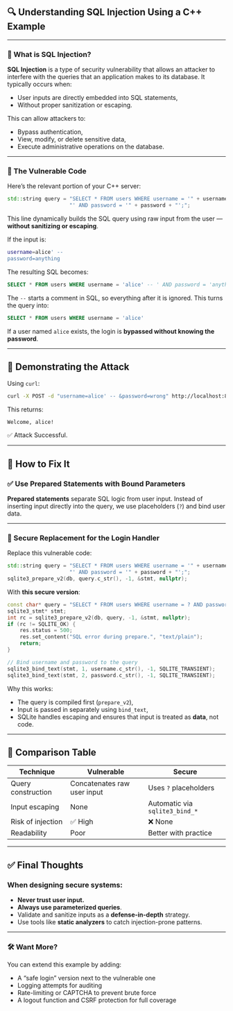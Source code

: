 
## 🔍 **Understanding SQL Injection Using a C++ Example**

---

### 🔧 What is SQL Injection?

**SQL Injection** is a type of security vulnerability that allows an attacker to interfere with the queries that an application makes to its database. It typically occurs when:

* User inputs are directly embedded into SQL statements,
* Without proper sanitization or escaping.

This can allow attackers to:

* Bypass authentication,
* View, modify, or delete sensitive data,
* Execute administrative operations on the database.

---

### 📄 The Vulnerable Code

Here’s the relevant portion of your C++ server:

```cpp
std::string query = "SELECT * FROM users WHERE username = '" + username +
                    "' AND password = '" + password + "';";
```

This line dynamically builds the SQL query using raw input from the user — **without sanitizing or escaping**.

If the input is:

```bash
username=alice' -- 
password=anything
```

The resulting SQL becomes:

```sql
SELECT * FROM users WHERE username = 'alice' -- ' AND password = 'anything';
```

The `--` starts a comment in SQL, so everything after it is ignored. This turns the query into:

```sql
SELECT * FROM users WHERE username = 'alice'
```

If a user named `alice` exists, the login is **bypassed without knowing the password**.

---

## 🚨 Demonstrating the Attack

Using `curl`:

```bash
curl -X POST -d "username=alice' -- &password=wrong" http://localhost:8080/login
```

This returns:

```
Welcome, alice!
```

✅ Attack Successful.

---

## 🧯 How to Fix It

### ✅ Use Prepared Statements with Bound Parameters

**Prepared statements** separate SQL logic from user input. Instead of inserting input directly into the query, we use placeholders (`?`) and bind user data.

---

### 🔐 Secure Replacement for the Login Handler

Replace this vulnerable code:

```cpp
std::string query = "SELECT * FROM users WHERE username = '" + username +
                    "' AND password = '" + password + "';";
sqlite3_prepare_v2(db, query.c_str(), -1, &stmt, nullptr);
```

With **this secure version**:

```cpp
const char* query = "SELECT * FROM users WHERE username = ? AND password = ?";
sqlite3_stmt* stmt;
int rc = sqlite3_prepare_v2(db, query, -1, &stmt, nullptr);
if (rc != SQLITE_OK) {
    res.status = 500;
    res.set_content("SQL error during prepare.", "text/plain");
    return;
}

// Bind username and password to the query
sqlite3_bind_text(stmt, 1, username.c_str(), -1, SQLITE_TRANSIENT);
sqlite3_bind_text(stmt, 2, password.c_str(), -1, SQLITE_TRANSIENT);
```

Why this works:

* The query is compiled first (`prepare_v2`),
* Input is passed in separately using `bind_text`,
* SQLite handles escaping and ensures that input is treated as **data**, not code.

---

## 🔐 Comparison Table

| Technique          | Vulnerable                  | Secure                         |
| ------------------ | --------------------------- | ------------------------------ |
| Query construction | Concatenates raw user input | Uses `?` placeholders          |
| Input escaping     | None                        | Automatic via `sqlite3_bind_*` |
| Risk of injection  | ✅ High                      | ❌ None                         |
| Readability        | Poor                        | Better with practice           |

---

## ✅ Final Thoughts

### When designing secure systems:

* **Never trust user input.**
* **Always use parameterized queries**.
* Validate and sanitize inputs as a **defense-in-depth** strategy.
* Use tools like **static analyzers** to catch injection-prone patterns.

---

### 🛠 Want More?

You can extend this example by adding:

* A “safe login” version next to the vulnerable one
* Logging attempts for auditing
* Rate-limiting or CAPTCHA to prevent brute force
* A logout function and CSRF protection for full coverage


